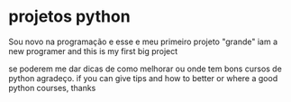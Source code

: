 # projetos python
Sou novo na programação e esse e meu primeiro projeto "grande"
iam a new programer and this is my first big project

se poderem me dar dicas de como melhorar ou onde tem bons cursos de python agradeço.
if you can give tips and how to better or where a good python courses, thanks

